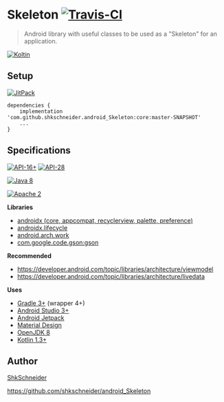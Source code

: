 Skeleton [![Travis-CI](https://travis-ci.org/shkschneider/android_Skeleton.svg?branch=master)](https://travis-ci.org/shkschneider/android_Skeleton)
========

> Android library with useful classes to be used as a "Skeleton" for an application.

[![Koltin](https://github.com/JetBrains/kotlin-workshop/raw/master/kotlinlogo.png)](https://kotlinlang.org)

Setup
-----

[![JitPack](https://jitpack.io/v/com.github.shkschneider/android_Skeleton.svg)](https://jitpack.io/#shkschneider/android_Skeleton/master-SNAPSHOT)

```
dependencies {
    implementation 'com.github.shkschneider.android_Skeleton:core:master-SNAPSHOT'
    ...
}
```

Specifications
--------------

[![API-16+](https://img.shields.io/badge/API-16+-blue.svg?style=flat)](https://developer.android.com/reference/android/os/Build.VERSION_CODES.html#JELLY_BEAN)
[![API-28](https://img.shields.io/badge/API-28-green.svg?style=flat)](https://developer.android.com/reference/android/os/Build.VERSION_CODES.html#P)

[![Java 8](https://img.shields.io/badge/Java-8-red.svg?style=flat)](https://www.oracle.com/technetwork/java/javase/overview/java8-2100321.html)

[![Apache 2](https://img.shields.io/badge/license-Apache%202-blue.svg?style=flat)](https://raw.githubusercontent.com/shkschneider/android_Skeleton/master/LICENSE)

**Libraries**

- [androidx (core, appcompat, recyclerview, palette, preference)](https://developer.android.com/jetpack/androidx/)
- [androidx.lifecycle](https://developer.android.com/topic/libraries/architecture/lifecycle)
- [android.arch.work](https://developer.android.com/topic/libraries/architecture/workmanager/)
- [com.google.code.gson:gson](https://github.com/google/gson)

**Recommended**

- https://developer.android.com/topic/libraries/architecture/viewmodel
- https://developer.android.com/topic/libraries/architecture/livedata

**Uses**

- [Gradle 3+](https://developer.android.com/studio/build/index.html) (wrapper 4+)
- [Android Studio 3+](https://developer.android.com/studio/index.html)
- [Android Jetpack](https://developer.android.com/jetpack/)
- [Material Design](http://www.google.com/design/spec/material-design/introduction.html)
- [OpenJDK 8](http://openjdk.java.net/projects/jdk8/)
- [Kotlin 1.3+](https://kotlinlang.org/)

Author
------

[ShkSchneider](https://shkschneider.github.io)

https://github.com/shkschneider/android_Skeleton

